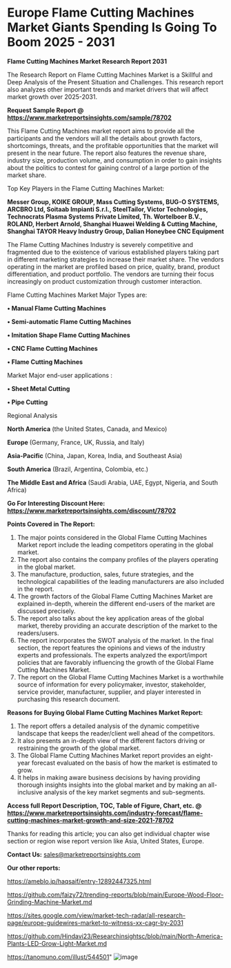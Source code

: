 # Europe Flame Cutting Machines Market Giants Spending Is Going To Boom 2025 - 2031

<strong>Flame Cutting Machines Market Research Report 2031</strong>

The Research Report on Flame Cutting Machines Market is a Skillful and Deep Analysis of the Present Situation and Challenges. This research report also analyzes other important trends and market drivers that will affect market growth over 2025-2031.

<strong>Request Sample Report @ <a href=https://www.marketreportsinsights.com/sample/78702>https://www.marketreportsinsights.com/sample/78702</a></strong>

This Flame Cutting Machines market report aims to provide all the participants and the vendors will all the details about growth factors, shortcomings, threats, and the profitable opportunities that the market will present in the near future. The report also features the revenue share, industry size, production volume, and consumption in order to gain insights about the politics to contest for gaining control of a large portion of the market share.

Top Key Players in the Flame Cutting Machines Market:

<strong>Messer Group, KOIKE GROUP, Mass Cutting Systems, BUG-O SYSTEMS, ARCBRO Ltd, Soitaab Impianti S.r.l., SteelTailor, Victor Technologies, Technocrats Plasma Systems Private Limited, Th. Wortelboer B.V., ROLAND, Herbert Arnold, Shanghai Huawei Welding & Cutting Machine, Shanghai TAYOR Heavy Industry Group, Dalian Honeybee CNC Equipment</strong>

The Flame Cutting Machines Industry is severely competitive and fragmented due to the existence of various established players taking part in different marketing strategies to increase their market share. The vendors operating in the market are profiled based on price, quality, brand, product differentiation, and product portfolio. The vendors are turning their focus increasingly on product customization through customer interaction.

Flame Cutting Machines Market Major Types are:

<strong>• Manual Flame Cutting Machines

• Semi-automatic Flame Cutting Machines

• Imitation Shape Flame Cutting Machines

• CNC Flame Cutting Machines

• Flame Cutting Machines</strong>

Market Major end-user applications :

<strong>• Sheet Metal Cutting

• Pipe Cutting</strong>

Regional Analysis

</u><strong><b>North America</b></strong> (the United States, Canada, and Mexico)

<strong><b>Europe </b></strong>(Germany, France, UK, Russia, and Italy)

<strong><b>Asia-Pacific</b></strong> (China, Japan, Korea, India, and Southeast Asia)

<strong><b>South America</b></strong> (Brazil, Argentina, Colombia, etc.)

<strong><b>The Middle East and Africa</b></strong> (Saudi Arabia, UAE, Egypt, Nigeria, and South Africa)

<strong>Go For Interesting Discount Here: <a href=https://www.marketreportsinsights.com/discount/78702>https://www.marketreportsinsights.com/discount/78702</a></strong>

<strong>Points Covered in The Report:</strong>
<ol>
  <li>The major points considered in the Global Flame Cutting Machines Market report include the leading competitors operating in the global market.</li>
  <li>The report also contains the company profiles of the players operating in the global market.</li>
  <li>The manufacture, production, sales, future strategies, and the technological capabilities of the leading manufacturers are also included in the report.</li>
  <li>The growth factors of the Global Flame Cutting Machines Market are explained in-depth, wherein the different end-users of the market are discussed precisely.</li>
  <li>The report also talks about the key application areas of the global market, thereby providing an accurate description of the market to the readers/users.</li>
  <li>The report incorporates the SWOT analysis of the market. In the final section, the report features the opinions and views of the industry experts and professionals. The experts analyzed the export/import policies that are favorably influencing the growth of the Global Flame Cutting Machines Market.</li>
  <li>The report on the Global Flame Cutting Machines Market is a worthwhile source of information for every policymaker, investor, stakeholder, service provider, manufacturer, supplier, and player interested in purchasing this research document.</li>
</ol>
<strong>Reasons for Buying Global Flame Cutting Machines Market Report:</strong>

<ol>
  <li>The report offers a detailed analysis of the dynamic competitive landscape that keeps the reader/client well ahead of the competitors.</li>
  <li>It also presents an in-depth view of the different factors driving or restraining the growth of the global market.</li>
  <li>The Global Flame Cutting Machines Market report provides an eight-year forecast evaluated on the basis of how the market is estimated to grow.</li>
  <li>It helps in making aware business decisions by having providing thorough insights insights into the global market and by making an all-inclusive analysis of the key market segments and sub-segments.</li>
</ol>
<strong>Access full Report Description, TOC, Table of Figure, Chart, etc. @ <a href=https://www.marketreportsinsights.com/industry-forecast/flame-cutting-machines-market-growth-and-size-2021-78702>https://www.marketreportsinsights.com/industry-forecast/flame-cutting-machines-market-growth-and-size-2021-78702</a></strong>


Thanks for reading this article; you can also get individual chapter wise section or region wise report version like Asia, United States, Europe.

<strong>Contact Us:</strong>
sales@marketreportsinsights.com

<strong>Our other reports:</strong>

<a href=https://ameblo.jp/haqsaif/entry-12892447325.html>https://ameblo.jp/haqsaif/entry-12892447325.html</a>

<a href=https://github.com/faizy72/trending-reports/blob/main/Europe-Wood-Floor-Grinding-Machine-Market.md>https://github.com/faizy72/trending-reports/blob/main/Europe-Wood-Floor-Grinding-Machine-Market.md</a>

<a href=https://sites.google.com/view/market-tech-radar/all-research-page/europe-guidewires-market-to-witness-xx-cagr-by-2031>https://sites.google.com/view/market-tech-radar/all-research-page/europe-guidewires-market-to-witness-xx-cagr-by-2031</a>

<a href=https://github.com/Hindavi23/Researchinsightsc/blob/main/North-America-Plants-LED-Grow-Light-Market.md>https://github.com/Hindavi23/Researchinsightsc/blob/main/North-America-Plants-LED-Grow-Light-Market.md</a>

<a href=https://tanomuno.com/illust/544501>https://tanomuno.com/illust/544501</a>"
![image](https://github.com/user-attachments/assets/e45f9118-9801-4126-95ed-714b79f72bb5)
